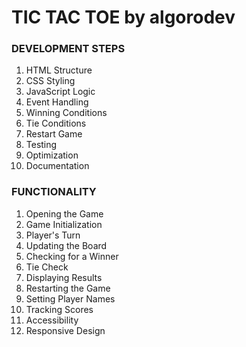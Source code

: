 # TIC TAC TOE by __algorodev__

### DEVELOPMENT STEPS
1. HTML Structure
2. CSS Styling
3. JavaScript Logic
4. Event Handling
5. Winning Conditions
6. Tie Conditions
7. Restart Game
8. Testing
9. Optimization
10. Documentation

### FUNCTIONALITY
1. Opening the Game
2. Game Initialization
3. Player's Turn
4. Updating the Board
5. Checking for a Winner
6. Tie Check
7. Displaying Results
8. Restarting the Game
9. Setting Player Names
10. Tracking Scores
11. Accessibility
12. Responsive Design

